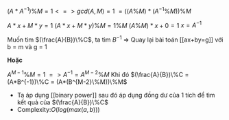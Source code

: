 $(A*A^{-1})\%M = 1<=>gcd(A,M) = 1$
$= ((A\%M)*(A^{-1}\%M))\%M$

$A*x+M*y = 1$
$(A*x+M*y)\%M = 1\%M$
$(A\%M)*x + 0 = 1$
$x = A^{-1}$

Muốn tìm $(\frac{A}{B})\%C$, ta tìm $B^{-1}$ => Quay lại bài toán [[ax+by=g]] với b = m và g = 1

**Hoặc**

$A^{M-1}\%M = 1$
$=>A^{-1} = A^{M-2}\%M$
Khi đó 
$(\frac{A}{B})\%C = (A*B^{-1})\%C = (A*(B^{M-2}\%M))\%M$
- Ta áp dụng [[binary power]]  sau đó áp dụng đồng dư của 1 tích để tìm kết quả của $(\frac{A}{B})\%C$
- Complexity:$O(log(max(a,b)))$